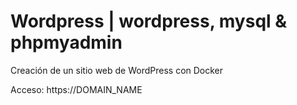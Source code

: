 # Wordpress | wordpress, mysql & phpmyadmin
Creación de un sitio web de WordPress con Docker

Acceso: https://DOMAIN_NAME

